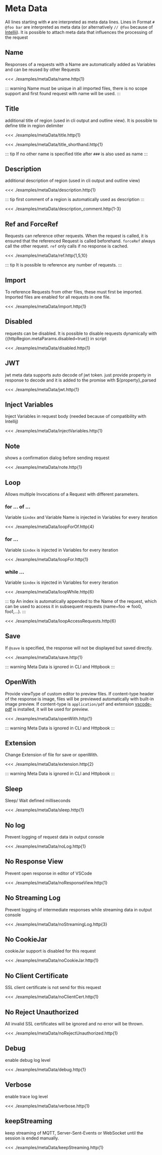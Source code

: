 # Meta Data

All lines starting with `#` are interpreted as meta data lines. Lines in Format `# @foo bar` are interpreted as meta data (or alternatively `// @foo` because of [Intellij](https://www.jetbrains.com/help/idea/exploring-http-syntax.html#enable-disable-redirects)). It is possible to attach meta data that influences the processing of the request

## Name
Responses of a requests with a Name are automatically added as Variables and can be reused by other Requests

<<< ./examples/metaData/name.http{1}

::: warning
Name must be unique in all imported files, there is no scope support and first found request with name will be used.
:::

## Title
additional title of region (used in cli output and outline view). It is possible to define title in region delimiter

<<< ./examples/metaData/title.http{1}

<<< ./examples/metaData/title_shorthand.http{1}

::: tip
If no other name is specified title after `###` is also used as name
:::

## Description
additional description of region (used in cli output and outline view)

<<< ./examples/metaData/description.http{1}

::: tip
first comment of a region is automatically used as description
:::

<<< ./examples/metaData/description_comment.http{1-3}

## Ref and ForceRef

Requests can reference other requests. When the request is called, it is ensured that the referenced Request is called beforehand. `forceRef` always call the other request. `ref` only calls if no response is cached.

<<< ./examples/metaData/ref.http{1,5,10}

::: tip
It is possible to reference any number of requests.
:::

## Import
To reference Requests from other files, these must first be imported. Imported files are enabled for all requests in one file.

<<< ./examples/metaData/import.http{1}

## Disabled
requests can be disabled. It is possible to disable requests dynamically with <span v-pre>{{httpRegion.metaParams.disabled=true}}</span> in script

<<< ./examples/metaData/disabled.http{1}


## JWT
jwt meta data supports auto decode of jwt token. just provide property in response to decode and it is added to the promise with ${property}_parsed


<<< ./examples/metaData/jwt.http{1}

## Inject Variables
Inject Variables in request body (needed because of compatibility with Intellij)

<<< ./examples/metaData/injectVariables.http{1}

## Note
shows a confirmation dialog before sending request

<<< ./examples/metaData/note.http{1}

## Loop
Allows multiple Invocations of a Request with different parameters.

### for ... of ...
Variable `$index` and Variable Name is injected in Variables for every iteration

<<< ./examples/metaData/loopForOf.http{4}

### for ...

Variable `$index` is injected in Variables for every iteration

<<< ./examples/metaData/loopFor.http{1}

### while ...

Variable `$index` is injected in Variables for every iteration

<<< ./examples/metaData/loopWhile.http{6}


::: tip
An index is automatically appended to the Name of the request, which can be used to access it in subsequent requests (name=foo => foo0, foo1,...).
:::

<<< ./examples/metaData/loopAccessRequests.http{6}

## Save

If `@save` is specified, the response will not be displayed but saved directly.

<<< ./examples/metaData/save.http{1}

::: warning
Meta Data is ignored in CLI and Httpbook
:::

## OpenWith

Provide viewType of custom editor to preview files. If content-type header of the response is image, files will be previewed automatically with built-in image preview. If content-type is `application/pdf` and extension [vscode-pdf](https://marketplace.visualstudio.com/items?itemName=tomoki1207.pdf) is installed, it will be used for preview.

<<< ./examples/metaData/openWith.http{1}

::: warning
Meta Data is ignored in CLI and Httpbook
:::

## Extension

Change Extension of file for save or openWith.

<<< ./examples/metaData/extension.http{2}

::: warning
Meta Data is ignored in CLI and Httpbook
:::

## Sleep

Sleep/ Wait defined milliseconds

<<< ./examples/metaData/sleep.http{1}


## No log

Prevent logging of request data in output console

<<< ./examples/metaData/noLog.http{1}

## No Response View

Prevent open response in editor of VSCode

<<< ./examples/metaData/noResponseView.http{1}

## No Streaming Log

Prevent logging of intermediate responses while streaming data in output console

<<< ./examples/metaData/noStreamingLog.http{3}

## No CookieJar

cookieJar support is disabled for this request

<<< ./examples/metaData/noCookieJar.http{1}

## No Client Certificate

SSL client certificate is not send for this request

<<< ./examples/metaData/noClientCert.http{1}

## No Reject Unauthorized

All invalid SSL certificates will be ignored and no error will be thrown.

<<< ./examples/metaData/noRejectUnauthorized.http{1}

## Debug

enable debug log level

<<< ./examples/metaData/debug.http{1}

## Verbose

enable trace log level

<<< ./examples/metaData/verbose.http{1}

## keepStreaming

keep streaming of MQTT, Server-Sent-Events or WebSocket until the session is ended manually. 

<<< ./examples/metaData/keepStreaming.http{1}
